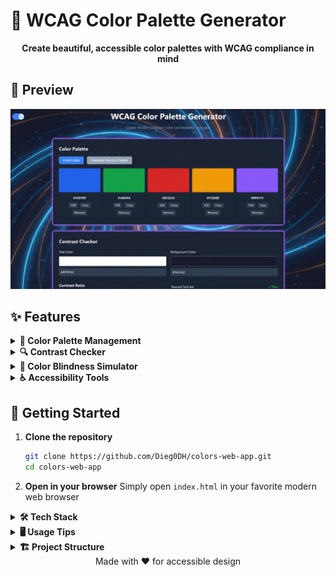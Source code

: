 # 🎨 WCAG Color Palette Generator
<div align="center">
  <p>
    <strong>Create beautiful, accessible color palettes with WCAG compliance in mind</strong>
  </p>
</div>

## 📸 Preview

![Screenshot of the application](assets/2.jpg)


  

## ✨ Features
<details>
  <summary><strong>🎨 Color Palette Management</strong></summary>

- Create and customize color palettes with ease
- Add/remove colors with a single click
- Generate random WCAG-compliant color palettes
- Visual representation of color combinations
</details>

<details>
  <summary><strong>🔍 Contrast Checker</strong></summary>

- Real-time WCAG contrast ratio calculation
- Compliance indicators for different text sizes (AA, AAA)
- Visual preview of text on background
- Supports both normal and large text
</details>

<details>
  <summary><strong>🌈 Color Blindness Simulator</strong></summary>

- Preview how colors appear with different types of color vision deficiencies
- Supports common types of color blindness:
  - Protanopia
  - Deuteranopia
  - Tritanopia
  - Monochromacy
</details>

<details>
  <summary><strong>♿ Accessibility Tools</strong></summary>

- WCAG 2.1 compliance indicators
- Color contrast validation
- Readable text color suggestions
- Export palettes for design tools
</details>



  ## 🚀 Getting Started

1. **Clone the repository**

   ```bash
   git clone https://github.com/Dieg0DH/colors-web-app.git
   cd colors-web-app
   ```

2. **Open in your browser**
   Simply open `index.html` in your favorite modern web browser

   
<details>
  <summary><strong>🛠️ Tech Stack</strong></summary>


- **Frontend**: Vanilla JavaScript (ES6+)
- **Styling**: Pure CSS with modern Flexbox/Grid
- **Color Science**: Custom color utilities for WCAG compliance
- **No Dependencies**: Lightweight and fast
- **Responsive Design**: Works on all device sizes
</details>



<details>
  <summary><strong>🖥️ Usage Tips</strong></summary>

1. **Creating a Palette**

   - Click "+ Add Color" to add new colors
   - Use the color picker or enter hex codes directly
   - Generate random palettes with the "Generate Random Palette" button

2. **Checking Contrast**

   - Select foreground and background colors
   - View real-time contrast ratio
   - Check WCAG compliance for different text sizes

3. **Simulating Color Blindness**
   - Select a color vision deficiency type from the dropdown
   - Preview how your palette appears to users with color vision deficiencies
  
</details>

<details>
  <summary><strong>🏗️ Project Structure</strong></summary>

  <br>

  ```text
  Colors-Web-App/
  ├── 📁 assets/
  │   └── 📷 2.jpg
  │
  ├── 📄 index.html
  ├── 📄 style.css
  ├── 📄 app.js
  ├── 📄 colorBlindnessSim.js
  ├── 📄 colorUtils.js
  ├── 📄 contrastChecker.js
  ├── 📄 paletteManager.js
  ├── 📄 themeToggle.js
  │
  ├── 📄 package.json
  └── 📄 README.md
```
</details>

<div align="center">
  Made with ❤️ for accessible design
</div>

